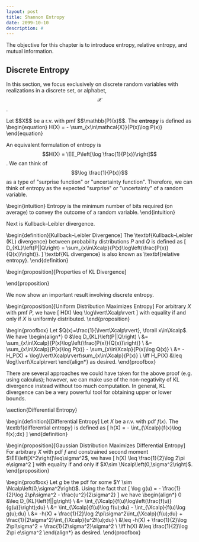 ```yaml
---
layout: post
title: Shannon Entropy
date: 2099-10-10
description: #
---
```


The objective for this chapter is to introduce entropy, relative entropy, and mutual information.

## Discrete Entropy

In this section, we focus exclusively on discrete random variables with realizations in a discrete set, or alphabet, $$\mathcal X$$.   

<span class="theorem" thm-type="Definition" thm-name='Entropy'>
Let $$X$$ be a r.v. with pmf $$\mathbb{P}(x)$$. The <b>entropy</b> is defined as
\begin{equation}
H(X) = - \sum_{x\in\mathcal{X}}{P(x)\log P(x)}
\end{equation}
</span>

An equivalent formulation of entropy is $$H(X) = \EE_P\left[\log \frac{1}{P(x)}\right]$$. We can think of
$$\log \frac{1}{P(x)}$$ as a type of "surprise function" or "uncertainty function". Therefore, we can think of entropy as the expected "surprise" or "uncertainty" of a random variable.

\begin{intuition}
Entropy is the minimum number of bits required (on average) to convey the outcome of a random variable.
\end{intuition}


Next is Kullback–Leibler divergence.

\begin{definition}[Kullback–Leibler Divergence]
The \textbf{Kullback–Leibler (KL) divergence} between probability distributions $P$ and $Q$ is defined as
\[
    D_{KL}\left(P||Q\right) = \sum_{x\in\Xcalp}{P(x)\log\left(\frac{P(x)}{Q(x)}\right)}.
\]
\textbf{KL divergence} is also known as \textbf{relative entropy}.
\end{definition}

\begin{proposition}[Properties of KL Divergence]

\end{proposition}


We now show an important result involving discrete entropy.

\begin{proposition}[Uniform Distribution Maximizes Entropy]
For arbitrary $X$ with pmf $P$, we have
\[
    H(X) \leq \log\lvert\Xcalp\rvert
\]
with equality if and only if $X$ is uniformly distributed.
\end{proposition}

\begin{proofbox}
Let $Q(x)=\frac{1}{\lvert\Xcalp\rvert}, \forall x\in\Xcalp$. We have
\begin{align*}
    0 &\leq D_{KL}\left(P||Q\right) \\
    &= \sum_{x\in\Xcalp}{P(x)\log\left(\frac{P(x)}{Q(x)}\right)} \\
    &=  \sum_{x\in\Xcalp}{P(x)\log P(x)} - \sum_{x\in\Xcalp}{P(x)\log Q(x)} \\
    &=  -H_P(X) + \log\lvert\Xcalp\rvert\sum_{x\in\Xcalp}{P(x)} \\
    \iff H_P(X) &\leq \log\lvert\Xcalp\rvert
\end{align*}
as desired.
\end{proofbox}

There are several approaches we could have taken for the above proof (e.g. using calculus); however, we can make use of the non-negativity of KL divergence instead without too much computation. In general, KL divergence can be a very powerful tool for obtaining upper or lower bounds.






\section{Differential Entropy}


\begin{definition}[Differential Entropy]
Let $X$ be a r.v. with pdf $f(x)$. The \textbf{differential entropy} is defined as
\[
    h(X) = - \int_{\Xcalp}{f(x)\log f(x)\;dx}
\]
\end{definition}


\begin{proposition}[Gaussian Distribution Maximizes Differential Entropy]
For arbitrary $X$ with pdf $f$ and constrained second moment $\EE\left[X^2\right]\leq\sigma^2$, we have
\[
    h(X) \leq \frac{1}{2}\log 2\pi e\sigma^2
\]
with equality if and only if $X\sim \Ncalp\left(0,\sigma^2\right)$.
\end{proposition}

\begin{proofbox}
Let $g$ be the pdf for some $Y \sim \Ncalp\left(0,\sigma^2\right)$. Using the fact that 
\[
\log g(u) = - \frac{1}{2}\log 2\pi\sigma^2 - \frac{u^2}{2\sigma^2}
\]
we have
\begin{align*}
    0 &\leq D_{KL}\left(f||g\right) \\
    &=  \int_{\Xcalp}{f(u)\log\left(\frac{f(u)}{g(u)}\right)\;du} \\
    &=  \int_{\Xcalp}{f(u)\log f(u)\;du} - \int_{\Xcalp}{f(u)\log g(u)\;du} \\
    &=  -h(X) + \frac{1}{2}\log 2\pi\sigma^2\int_{\Xcalp}{f(u)\;du} + 
        \frac{1}{2\sigma^2}\int_{\Xcalp}{u^2f(u)\;du} \\
    &\leq  -h(X) + \frac{1}{2}\log 2\pi\sigma^2 + 
        \frac{1}{2\sigma^2}\sigma^2 \\
    \iff h(X) &\leq \frac{1}{2}\log 2\pi e\sigma^2
\end{align*}
as desired.
\end{proofbox}
